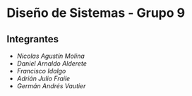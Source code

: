 # Diseño de Sistemas - Grupo 9

## Integrantes

* *Nicolas Agustín Molina*
* *Daniel Arnaldo Alderete*
* *Francisco Idalgo*
* *Adrián Julio Fraile*
* *Germán Andrés Vautier*
